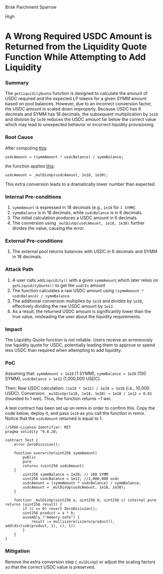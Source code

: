 Brisk Parchment Sparrow

High

# A Wrong Required USDC Amount is Returned from the Liquidity Quote Function While Attempting to Add Liquidity

### Summary

The `getLiquidityQuote` function is designed to calculate the amount of USDC required and the expected LP tokens for a given SYMM amount based on pool balances. However, due to an incorrect conversion factor, the USDC amount is scaled down improperly. Because USDC has 6 decimals and SYMM has 18 decimals, the subsequent multiplication by `1e18` and division by `1e30` reduces the USDC amount far below the correct value which may lead to unexpected behavior or incorrect liquidity provisioning.

### Root Cause

After computing [this](https://github.com/sherlock-audit/2025-03-symm-io-stacking/blob/main/token/contracts/vesting/SymmVesting.sol#L253):

```solidity
usdcAmount = (symmAmount * usdcBalance) / symmBalance;
```

the function applies [this](https://github.com/sherlock-audit/2025-03-symm-io-stacking/blob/main/token/contracts/vesting/SymmVesting.sol#L254):

```solidity
usdcAmount = _mulDivUp(usdcAmount, 1e18, 1e30);
```

This extra conversion leads to a dramatically lower number than expected.

### Internal Pre-conditions

1. `symmAmount` is expressed in 18 decimals (e.g., `1e18` for `1 SYMM`).
2. `symmBalance` is in 18 decimals, while `usdcBalance` is in 6 decimals.
3. The initial calculation produces a USDC amount in 6 decimals.
4. The conversion using `_mulDivUp(usdcAmount, 1e18, 1e30)` further divides the value, causing the error.

### External Pre-conditions

1. The external pool returns balances with USDC in 6 decimals and SYMM in 18 decimals.

### Attack Path

1. A user calls `addLiquidity()` with a given `symmAmount`,which later relies on `getLiquidityQuote()` to get the `usdcIn` amount
2. The function calculates a raw USDC amount using `(symmAmount * usdcBalance) / symmBalance`.
3. The additional conversion multiplies by `1e18` and divides by `1e30`, effectively dividing the raw USDC amount by `1e12`.
4. As a result, the returned USDC amount is significantly lower than the true value, misleading the user about the liquidity requirements.

### Impact

The Liquidity Quote function is not reliable. Users receive an erroneously low liquidity quote for USDC, potentially leading them to approve or spend less USDC than required when attempting to add liquidity.

### PoC

Assuming that:
`symmAmount = 1e18` (1 SYMM),
`symmBalance = 1e20` (100 SYMM),
`usdcBalance = 1e12` (1,000,000 USDC).

Then:
Raw USDC calculation: `(1e18 * 1e12) / 1e20 = 1e10` (i.e., 10,000 USDC).
Conversion: `_mulDivUp(1e10, 1e18, 1e30) ≈ 1e10 / 1e12 = 0.01` (rounded to 1 wei).
Thus, the function returns ~1 wei.

A test contract has been set up on remix in order to confirm this. Copy the code below, deploy it, and pass `1e18` as you call the function in remix. Notice that the `usdcAmount` returned is equal to 1.

```solidity
//SPDX-License-Identifier: MIT
pragma solidity ^0.8.20;

contract Test {
    error ZeroDivision();

    function overwrite(uint256 symmAmount)
        public
        pure
        returns (uint256 usdcAmount)
    {
        uint256 symmBalance = 1e20; // 100 SYMM
        uint256 usdcBalance = 1e12; //1,000,000 usdc
        usdcAmount = (symmAmount * usdcBalance) / symmBalance;
        usdcAmount = _mulDivUp(usdcAmount, 1e18, 1e30);
    }

    function _mulDivUp(uint256 a, uint256 b, uint256 c) internal pure returns (uint256 result) {
		if (c == 0) revert ZeroDivision();
		uint256 product = a * b;
		assembly ("memory-safe") {
			result := mul(iszero(iszero(product)), add(div(sub(product, 1), c), 1))
		}
	}
}
```

### Mitigation

Remove the extra conversion step (`_mulDivUp`) or adjust the scaling factors so that the correct USDC value is preserved.